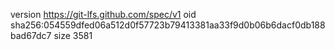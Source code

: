 version https://git-lfs.github.com/spec/v1
oid sha256:054559dfed06a512d0f57723b79413381aa33f9d0b06b6dacf0db188bad67dc7
size 3581
